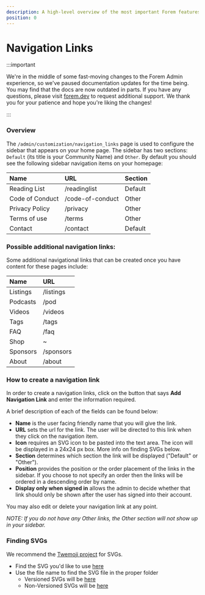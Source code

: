 ```yaml
---
description: A high-level overview of the most important Forem features.
position: 0
---
```


# Navigation Links

:::important

We're in the middle of some fast-moving changes to the Forem Admin experience, so we've paused documentation updates for the time being. You may find that the docs are now outdated in parts. If you have any questions, please visit [forem.dev](https://forem.dev) to request additional support. We thank you for your patience and hope you're liking the changes!

:::

### Overview

The `/admin/customization/navigation_links` page is used to configure the sidebar that appears on your home page. The sidebar has two sections: `Default` (its title is your Community Name) and `Other`. By default you should see the following sidebar navigation items on your homepage:

| Name            | URL              | Section |
| :-------------- | :--------------- | :------ |
| Reading List    | /readinglist     | Default |
| Code of Conduct | /code-of-conduct | Other   |
| Privacy Policy  | /privacy         | Other   |
| Terms of use    | /terms           | Other   |
| Contact         | /contact         | Default |

### Possible additional navigation links:

Some additional navigational links that can be created once you have content for these pages include:

| Name     | URL       |
| :------- | :-------- |
| Listings | /listings |
| Podcasts | /pod      |
| Videos   | /videos   |
| Tags     | /tags     |
| FAQ      | /faq      |
| Shop     | ~         |
| Sponsors | /sponsors |
| About    | /about    |

### How to create a navigation link

In order to create a navigation links, click on the button that says **Add Navigation Link** and enter the information required.

A brief description of each of the fields can be found below:

- **Name** is the user facing friendly name that you will give the link.
- **URL** sets the url for the link. The user will be directed to this link when they click on the navigation item.
- **Icon** requires an SVG icon to be pasted into the text area. The icon will be displayed in a 24x24 px box. More info on finding SVGs below.
- **Section** determines which section the link will be displayed ("Default" or "Other").
- **Position** provides the position or the order placement of the links in the sidebar. If you choose to not specify an order then the links will be ordered in a descending order by name.
- **Display only when signed in** allows the admin to decide whether that link should only be shown after the user has signed into their account.

You may also edit or delete your navigation link at any point.

_NOTE: If you do not have any Other links, the Other section will not show up in your sidebar._

### Finding SVGs

We recommend the [Twemoji project](https://twemoji.twitter.com/) for SVGs.

- Find the SVG you'd like to use [here](https://twitter.github.io/twemoji/v/latest/preview.html)
- Use the file name to find the SVG file in the proper folder
  - Versioned SVGs will be [here](https://github.com/twitter/twemoji/tree/gh-pages/v)
  - Non-Versioned SVGs will be [here](https://github.com/twitter/twemoji/tree/gh-pages/svg)
